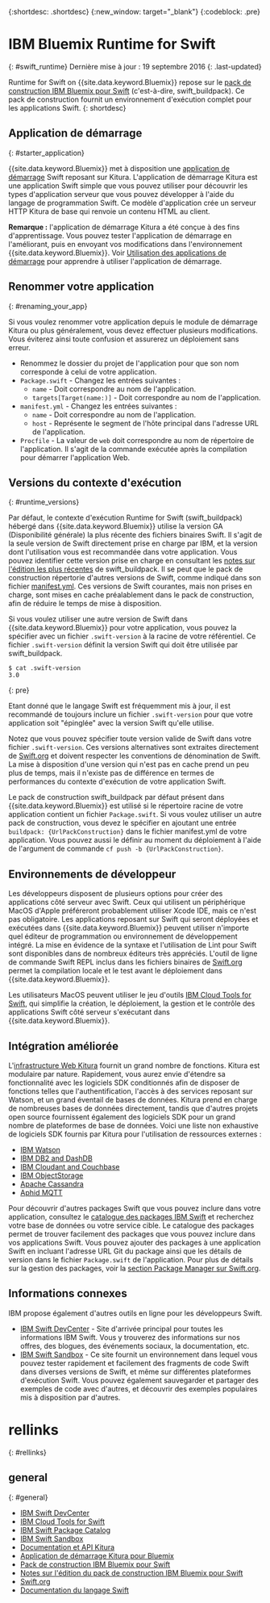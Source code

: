 {:shortdesc: .shortdesc}
{:new_window: target="_blank"}
{:codeblock: .pre}


# IBM Bluemix Runtime for Swift
{: #swift_runtime}
Dernière mise à jour : 19 septembre 2016
{: .last-updated}

Runtime for Swift on {{site.data.keyword.Bluemix}} repose sur le [pack de
construction IBM Bluemix pour Swift](https://github.com/IBM-Swift/swift-buildpack) (c'est-à-dire, swift_buildpack).
Ce pack de construction fournit un environnement d'exécution complet pour les applications Swift.
{: shortdesc}

## Application de démarrage 
{: #starter_application}

{{site.data.keyword.Bluemix}} met à disposition une [application de
démarrage](https://github.com/IBM-Swift/Kitura-Starter-Bluemix) Swift reposant sur Kitura. L'application de démarrage Kitura est une application Swift simple que vous pouvez utiliser pour découvrir les types d'application serveur que vous pouvez développer à l'aide du langage de programmation Swift. Ce modèle d'application crée un serveur HTTP
Kitura de base qui renvoie un contenu HTML au client.


**Remarque :** l'application de démarrage Kitura a été conçue à des fins d'apprentissage. Vous pouvez tester l'application de
démarrage en l'améliorant, puis en envoyant vos modifications dans l'environnement {{site.data.keyword.Bluemix}}. Voir
[Utilisation des applications de démarrage](../../cfapps/starter_app_usage.html) pour apprendre à utiliser l'application de démarrage.


## Renommer votre application 
{: #renaming_your_app}

Si vous voulez renommer votre application depuis le module de démarrage Kitura ou plus généralement, vous devez effectuer plusieurs modifications. Vous
éviterez ainsi toute confusion et assurerez un déploiement sans erreur.


- Renommez le dossier du projet de l'application pour que son nom corresponde à celui de votre application. 
- `Package.swift` - Changez les entrées suivantes : 
    - `name` - Doit correspondre au nom de l'application. 
    - `targets[Target(name:)]` - Doit correspondre au nom de l'application. 
- `manifest.yml` - Changez les entrées suivantes : 
    - `name` - Doit correspondre au nom de l'application. 
    - `host` - Représente le segment de l'hôte principal dans l'adresse URL de l'application. 
- `Procfile` - La valeur de `web` doit correspondre au nom de répertoire de l'application.
Il s'agit de la commande exécutée après la compilation pour démarrer l'application Web. 


## Versions du contexte d'exécution 
{: #runtime_versions}

Par défaut, le contexte d'exécution Runtime for Swift (swift_buildpack) hébergé dans {{site.data.keyword.Bluemix}} utilise la version GA
(Disponibilité générale) la plus récente des fichiers binaires Swift.
Il s'agit de la seule version de Swift directement prise en charge par IBM, et la version dont l'utilisation vous est recommandée dans votre application. Vous pouvez identifier cette version prise en charge en consultant les
[notes sur l'édition les plus récentes](https://github.com/IBM-Swift/swift-buildpack/releases) de swift_buildpack. Il se peut
que le pack de construction répertorie d'autres versions de Swift, comme indiqué dans son fichier
[manifest.yml](https://github.com/IBM-Swift/swift-buildpack/blob/master/manifest.yml). Ces versions de Swift courantes, mais non prises
en charge, sont mises en cache préalablement dans le pack de construction, afin de réduire le temps de mise à disposition.


Si vous voulez utiliser une autre version de Swift dans {{site.data.keyword.Bluemix}} pour votre application, vous pouvez la spécifier avec
un fichier `.swift-version` à la racine de votre référentiel. Ce fichier `.swift-version` définit la version Swift qui
doit être utilisée par swift_buildpack.

```
$ cat .swift-version
3.0
```
{: pre}

Etant donné que le langage Swift est fréquemment mis à jour, il est recommandé de toujours inclure un fichier `.swift-version` pour
que votre application soit "épinglée" avec la version Swift qu'elle utilise.


Notez que vous pouvez spécifier toute version valide de Swift dans votre fichier `.swift-version`. Ces versions alternatives
sont extraites directement de [Swift.org](https://swift.org/download/) et doivent respecter les conventions de dénomination de Swift. La mise à disposition
d'une version qui n'est pas en cache prend un peu plus de temps, mais il n'existe pas de différence en termes de performances du contexte d'exécution
de votre application Swift.


Le pack de construction swift_buildpack par défaut présent dans {{site.data.keyword.Bluemix}} est utilisé si le répertoire racine de votre
application contient un fichier `Package.swift`. Si vous voulez utiliser un autre pack de construction, vous devez le spécifier en
ajoutant une entrée `buildpack: {UrlPackConstruction}` dans le fichier manifest.yml de votre application. Vous pouvez aussi le
définir au moment du déploiement à l'aide de l'argument de commande `cf push -b {UrlPackConstruction}`. 


## Environnements de développeur 

Les développeurs disposent de plusieurs options pour créer des applications côté serveur avec Swift. Ceux qui utilisent un périphérique MacOS
d'Apple préféreront probablement utiliser Xcode IDE, mais ce n'est pas obligatoire. Les applications reposant sur Swift qui seront déployées et
exécutées dans {{site.data.keyword.Bluemix}} peuvent utiliser n'importe quel éditeur de programmation ou environnement de développement intégré.
La mise en évidence de la syntaxe et l'utilisation de Lint pour Swift sont disponibles dans de nombreux éditeurs très appréciés.
L'outil de ligne de commande Swift REPL inclus dans les fichiers binaires de [Swift.org](https://swift.org/) permet la compilation locale
et le test avant le déploiement dans {{site.data.keyword.Bluemix}}.

Les utilisateurs MacOS peuvent utiliser le jeu d'outils [IBM Cloud Tools for Swift](http://cloudtools.bluemix.net/), qui simplifie la
création, le
déploiement, la gestion et le contrôle des applications Swift côté serveur s'exécutant dans {{site.data.keyword.Bluemix}}.  


## Intégration améliorée

L'[infrastructure Web Kitura](http://ibm-swift.github.io/Kitura/) fournit un grand nombre de fonctions.
Kitura est modulaire par nature. Rapidement, vous aurez envie d'étendre sa fonctionnalité avec les logiciels SDK conditionnés afin de disposer de
fonctions telles que l'authentification, l'accès à des services reposant sur Watson, et un grand éventail de bases de données.
Kitura prend en charge de nombreuses bases de données directement, tandis que d'autres projets open source fournissent également des logiciels SDK pour
un grand nombre de plateformes de base de données.
Voici une liste non exhaustive de logiciels SDK fournis par Kitura pour l'utilisation de ressources externes :


- [IBM Watson](https://swiftpkgs.ng.bluemix.net/package/IBM-Swift/swift-watson-sdk)
- [IBM DB2 and DashDB](https://swiftpkgs.ng.bluemix.net/package/IBM-DTeam/swift-for-db2)
- [IBM Cloudant and Couchbase](https://swiftpkgs.ng.bluemix.net/package/cloudant/swift-cloudant)
- [IBM ObjectStorage](https://swiftpkgs.ng.bluemix.net/package/ibm-bluemix-mobile-services/bluemix-objectstorage-serversdk-swift)
- [Apache Cassandra](https://swiftpkgs.ng.bluemix.net/package/IBM-Swift/Kassandra)
- [Aphid MQTT](https://swiftpkgs.ng.bluemix.net/package/IBM-Swift/Aphid)

Pour découvrir d'autres packages Swift que vous pouvez inclure dans votre application, consultez le
[catalogue des packages IBM Swift](https://swiftpkgs.ng.bluemix.net/) et recherchez votre base de données ou votre service cible.
Le catalogue des packages permet de trouver facilement des packages que vous pouvez inclure dans vos applications Swift. Vous pouvez ajouter des packages
à une application Swift en incluant l'adresse URL Git du package ainsi que les détails de version dans le fichier `Package.swift` de
l'application. Pour plus de détails sur la gestion des packages, voir la [section Package Manager sur Swift.org](https://swift.org/package-manager/).


## Informations connexes 

IBM propose également d'autres outils en ligne pour les développeurs Swift. 
- [IBM Swift DevCenter](https://developer.ibm.com/swift/) - Site d'arrivée principal pour toutes les informations IBM
Swift.
Vous y trouverez des informations sur nos offres, des blogues, des événements sociaux, la documentation, etc. 
- [IBM Swift Sandbox](https://swiftlang.ng.bluemix.net/) - Ce site fournit un environnement dans lequel vous pouvez tester
rapidement et facilement des fragments de code Swift dans diverses versions de Swift, et même sur différentes plateformes d'exécution Swift. Vous pouvez
également sauvegarder et partager des exemples de code avec d'autres, et découvrir des exemples populaires mis à disposition par d'autres.



# rellinks
{: #rellinks}
## general
{: #general}
* [IBM Swift DevCenter](https://developer.ibm.com/swift/)
* [IBM Cloud Tools for Swift](http://cloudtools.bluemix.net/)
* [IBM Swift Package Catalog](https://swiftpkgs.ng.bluemix.net/)
* [IBM Swift Sandbox](https://swiftlang.ng.bluemix.net/)
* [Documentation et API Kitura](http://ibm-swift.github.io/Kitura/)
* [Application de démarrage Kitura pour Bluemix](https://github.com/IBM-Swift/Kitura-Starter-Bluemix)
* [Pack de construction IBM Bluemix pour Swift](https://github.com/IBM-Swift/swift-buildpack)
* [Notes sur l'édition du pack de construction IBM Bluemix pour Swift](https://github.com/IBM-Swift/swift-buildpack/releases)
* [Swift.org](https://swift.org/)
* [Documentation du langage Swift](https://swift.org/documentation)
